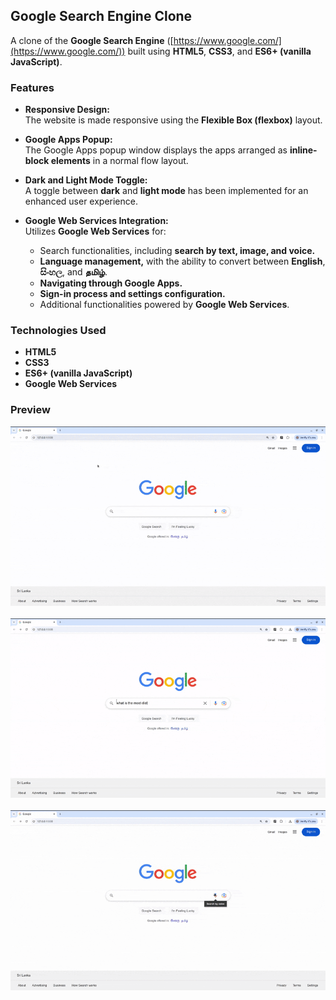 ## Google Search Engine Clone

A clone of the **Google Search Engine** ([https://www.google.com/](https://www.google.com/)) built using **HTML5**, **CSS3**, and **ES6+ (vanilla JavaScript)**.

### Features

- **Responsive Design:**  
  The website is made responsive using the **Flexible Box (flexbox)** layout.
  
- **Google Apps Popup:**  
  The Google Apps popup window displays the apps arranged as **inline-block elements** in a normal flow layout.

- **Dark and Light Mode Toggle:**  
  A toggle between **dark** and **light mode** has been implemented for an enhanced user experience.

- **Google Web Services Integration:**  
  Utilizes **Google Web Services** for:
  - Search functionalities, including **search by text, image, and voice.**
  - **Language management,** with the ability to convert between **English**, **සිංහල**, and **தமிழ்**.
  - **Navigating through Google Apps.**
  - **Sign-in process and settings configuration.**
  - Additional functionalities powered by **Google Web Services**.


### Technologies Used

- **HTML5**
- **CSS3**
- **ES6+ (vanilla JavaScript)**
- **Google Web Services**



### Preview
![preview1](assets/preview1.gif)
<br><br>
![preview2](assets/preview2.gif)
<br><br>
![preview3](assets/preview3.gif)
